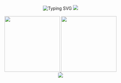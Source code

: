 
<div align="center">
  <img src="https://readme-typing-svg.demolab.com?font=Fira+Code&pause=1000&color=FFFFFF&background=1C2526&width=450&lines=404+Not+Found;Code,+coffee,+repeat!;Git+commit+-m+'Save+my+soul';%E8%87%AA%E7%94%B1%2C+%E7%88%B1%2C+%E7%94%9F%E6%B4%BB" alt="Typing SVG" />
  <!-- knock code pictures 敲代码的图片 -->
  <picture>
    <img src="https://github.com/FR13NDS-wolf/FR13NDS-wolf/assets/images/chat-bird-cover-cover.webp" />
  </picture>
  <div>&nbsp;</div>
</div>


<div align="center">
  <a href="https://github.com/anuraghazra/github-readme-stats">
    <img height=180 src="https://github-readme-stats.vercel.app/api?username=FR13NDS-wolf&show_icons=true&theme=dracula&hide_border=true" />
  </a>
  <a href="https://github.com/anuraghazra/convoychat">
    <img height=180 src="https://github-readme-stats.vercel.app/api/top-langs?username=FR13NDS-wolf&layout=compact&langs_count=8&card_width=320&theme=dracula&hide_border=true" />
  </a>
</div>

<div align="center">
  <img src="https://github-readme-streak-stats.herokuapp.com/?user=FR13NDS-wolf&theme=dracula&hide_border=true" />
</div>


